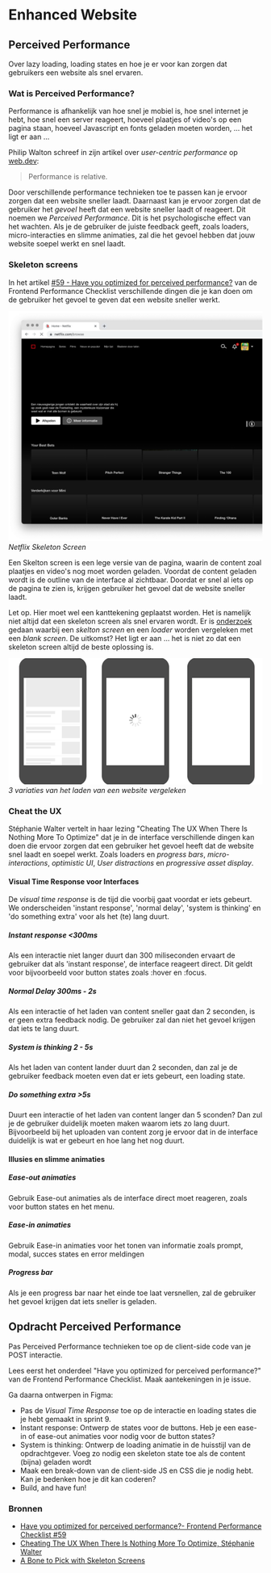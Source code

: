 # Enhanced Website

## Perceived Performance 
Over lazy loading, loading states en hoe je er voor kan zorgen dat gebruikers een website als snel ervaren.

### Wat is Perceived Performance?

Performance is afhankelijk van hoe snel je mobiel is, hoe snel internet je hebt, hoe snel een server reageert, hoeveel plaatjes of video's op een pagina staan, hoeveel Javascript en fonts geladen moeten worden, ... het ligt er aan ...

Philip Walton schreef in zijn artikel over _user-centric performance_ op [web.dev](https://web.dev/articles/user-centric-performance-metrics):

> Performance is relative.

Door verschillende performance technieken toe te passen kan je ervoor zorgen dat een website sneller laadt. Daarnaast kan je ervoor zorgen dat de gebruiker het *gevoel* heeft dat een website sneller laadt of reageert. Dit noemen we _Perceived Performance_. Dit is het psychologische effect van het wachten. Als je de gebruiker de juiste feedback geeft, zoals loaders, micro-interacties en slimme animaties, zal die het gevoel hebben dat jouw website soepel werkt en snel laadt.


### Skeleton screens
In het artikel [#59 - Have you optimized for perceived performance?](https://www.smashingmagazine.com/2021/01/front-end-performance-2021-free-pdf-checklist/#59) van de Frontend Performance Checklist verschillende dingen die je kan doen om de gebruiker het gevoel te geven dat een website sneller werkt. 

![Netflix Skeleton Screen](netflix-skeleton.png) 
*Netflix Skeleton Screen*

Een Skelton screen is een lege versie van de pagina, waarin de content zoal plaatjes en video's nog moet worden geladen. Voordat de content geladen wordt is de outline van de interface al zichtbaar. 
Doordat er snel al iets op de pagina te zien is, krijgen gebruiker het gevoel dat de website sneller laadt.

Let op. Hier moet wel een kanttekening geplaatst worden. Het is namelijk niet altijd dat een skeleton screen als snel ervaren wordt. Er is [onderzoek](https://www.viget.com/articles/a-bone-to-pick-with-skeleton-screens/) gedaan waarbij een _skelton screen_ en een _loader_ worden vergeleken met een _blank screen_. De uitkomst? Het ligt er aan ... het is niet zo dat een skeleton screen altijd de beste oplossing is.

![Netflix Skeleton Screen](test-all-three-variations.gif) 
*3 variaties van het laden van een website vergeleken*

### Cheat the UX
Stéphanie Walter vertelt in haar lezing "Cheating The UX When There Is Nothing More To Optimize" dat je in de interface verschillende dingen kan doen die ervoor zorgen dat een gebruiker het gevoel heeft dat de website snel laadt en soepel werkt. Zoals loaders en _progress bars_, _micro-interactions_, _optimistic UI_, _User distractions_ en _progressive asset display_.

#### Visual Time Response voor Interfaces
De _visual time response_ is de tijd die voorbij gaat voordat er iets gebeurt. We onderscheiden 'instant response', 'normal delay', 'system is thinking' en 'do something extra' voor als het (te) lang duurt.

##### Instant response <300ms
Als een interactie niet langer duurt dan 300 miliseconden ervaart de gebruiker dat als 'instant response', de interface reageert direct. Dit geldt voor bijvoorbeeld voor button states zoals :hover en :focus. 

##### Normal Delay 300ms - 2s
Als een interactie of het laden van content sneller gaat dan 2 seconden, is er geen extra feedback nodig. De gebruiker zal dan niet het gevoel krijgen dat iets te lang duurt.

##### System is thinking 2 - 5s
Als het laden van content lander duurt dan 2 seconden, dan zal je de gebruiker feedback moeten even dat er iets gebeurt, een loading state.

##### Do something extra >5s
Duurt een interactie of het laden van content langer dan 5 sconden? Dan zul je de gebruiker duidelijk moeten maken waarom iets zo lang duurt. Bijvoorbeeld bij het uploaden van content zorg je ervoor dat in de interface duidelijk is wat er gebeurt en hoe lang het nog duurt.

#### Illusies en slimme animaties 

##### Ease-out animaties 
Gebruik Ease-out animaties als de interface direct moet reageren, zoals voor button states en het menu.

##### Ease-in animaties 
Gebruik Ease-in animaties voor het tonen van informatie zoals prompt, modal, succes states en error meldingen

##### Progress bar
Als je een progress bar naar het einde toe laat versnellen, zal de gebruiker het gevoel krijgen dat iets sneller is geladen. 

## Opdracht Perceived Performance
Pas Perceived Performance technieken toe op de client-side code van je POST interactie.

Lees eerst het onderdeel "Have you optimized for perceived performance?" van de Frontend Performance Checklist. Maak aantekeningen in je issue.

Ga daarna ontwerpen in Figma: 
- Pas de _Visual Time Response_ toe op de interactie en loading states die je hebt gemaakt in sprint 9. 
- Instant response: Ontwerp de states voor de buttons. Heb je een ease-in of ease-out animaties voor nodig voor de button states?
- System is thinking: Ontwerp de loading animatie in de huisstijl van de opdrachtgever. Voeg zo nodig een skeleton state toe als de content (bijna) geladen wordt
- Maak een break-down van de client-side JS en CSS die je nodig hebt. Kan je bedenken hoe je dit kan coderen? 
- Build, and have fun!

### Bronnen
- [Have you optimized for perceived performance?- Frontend Performance Checklist #59](https://www.smashingmagazine.com/2021/01/front-end-performance-2021-free-pdf-checklist/#59)
- [Cheating The UX When There Is Nothing More To Optimize, Stéphanie Walter](https://stephaniewalter.design/blog/cheating-ux-perceived-performance-and-user-experience/)
- [A Bone to Pick with Skeleton Screens](https://www.viget.com/articles/a-bone-to-pick-with-skeleton-screens/)

